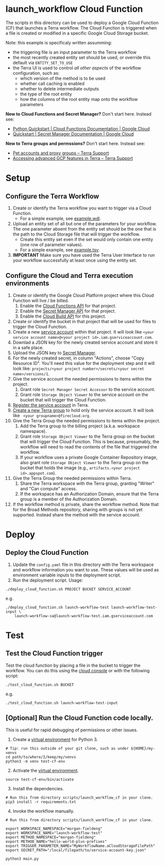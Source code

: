 # launch_workflow Cloud Function

The scripts in this directory can be used to deploy a Google Cloud Function (CF) that launches a Terra workflow. The Cloud Function is triggered when a file is created or modified in a specific Google Cloud Storage bucket.

Note: this example is specificaly written assumming:

* the triggering file is an input parameter to the Terra workflow
* the most recently created entity set should be used, or override this default via `ENTITY_SET_TO_USE`
* the Terra UI is used to control *all other aspects* of the workflow configuration, such as:
  * which version of the method is to be used
  * whether call caching is enabled
  * whether to delete intermediate outputs
  * the type of the root entity
  * how the columns of the root entity map onto the workflow parameters

**New to Cloud Functions and Secret Manager?** Don't start here. Instead see:

* [Python Quickstart | Cloud Functions Documentation | Google Cloud](http://cloud/functions/docs/quickstart-python)
* [Quickstart | Secret Manager Documentation | Google Cloud](http://cloud/secret-manager/docs/quickstart)

**New to Terra groups and permssions?** Don't start here. Instead see:

* [Pet accounts and proxy groups – Terra Support](https://support.terra.bio/hc/en-us/articles/360031023592-Understanding-and-setting-up-a-proxy-group)
* [Accessing advanced GCP features in Terra – Terra Support](https://support.terra.bio/hc/en-us/articles/360051229072)

# Setup

## Configure the Terra Workflow

1. Create or identify the Terra workflow you want to trigger via a Cloud Function.
    * For a simple example, see [example.wdl](./example.wdl).
1. Upload an entity set of all but one of the parameters for your workflow. The one parameter absent from the entity set should be the one that is the path to the Cloud Storage file that will trigger the workflow.
    * Create this entity set even if the set would only contain one entity (one row of parameter values).
    * For a simple example, see [example.tsv](./example.tsv).
1. **IMPORTANT** Make sure you have used the Terra User Interface to run your workflow successfully at least once using the entity set.

## Configure the Cloud and Terra execution environments

1. Create or identify the Google Cloud Platform project where this Cloud Function will live / be billed.
    1. Enable the [Cloud Functions API](https://console.developers.google.com/apis/library/cloudfunctions.googleapis.com) for that project.
    1. Enable the [Secret Manager API](https://console.cloud.google.com/marketplace/product/google/secretmanager.googleapis.com) for that project.
    1. Enable the [Cloud Build API](https://console.developers.google.com/apis/library/cloudbuild.googleapis.com) for this project.
1. Create or identify the bucket in that project that will be used for files to trigger the Cloud Function.
1. Create a new [service account](https://console.cloud.google.com/iam-admin/serviceaccounts) within that project. It will look like `<your service account name>@<your project id>.iam.gserviceaccount.com`.
1. Downlad a JSON key for the newly created service account and store it in a safe place.
1. Upload the JSON key to [Secret Manager](https://console.cloud.google.com/security/secret-manager).
1. For the newly created secret, in column "Actions", choose "Copy Resource ID". You'll need this value for the deployment step and it will look like: `projects/<your project number>/secrets/<your secret name>/versions/1`.
1. Give the service account the needed permissions to items within the project.
    1. Grant role `Secret Manager Secret Accessor` to the service account.
    1. Grant role `Storage Object Viewer` to the service account on the bucket that will trigger the Cloud Function.
1. [Register the service account](https://github.com/broadinstitute/terra-tools/tree/master/scripts/register_service_account) in Terra.
1. [Create a new Terra group](https://app.terra.bio/#groups) to hold only the service account. It will look like `
<your groupname>@firecloud.org`.
1. Give the Terra Group the needed permissions to items within the project.
    1. Add the Terra group to the billing project (a.k.a. workspace namespace).
    1. Grant role `Storage Object Viewer` to the Terra group on the bucket that will trigger the Cloud Function. This is because, presumably, the workflow will need to read the contents of the file that triggered the workflow.
    1. If your workflow uses a private Google Container Repository image, also grant role `Storage Object Viewer` to the Terra group on the bucket that holds the image (e.g., `artifacts.<your project id>.appspot.com`).
1. Give the Terra Group the needed permissions within Terra.
    1. Share the Terra workspace with the Terra group, granting "Writer" and "Can compute" access.
    1. If the workspace has an Authorization Domain, ensure that the Terra group is a member of the Authorization Domain.
1. If the workflow method is private, share the workflow method. Note that for the Broad Methods repository, sharing with groups is not yet supported. Instead share the method with the service account.

# Deploy

## Deploy the Cloud Function

1. Update the `config.yaml` file in this directory with the Terra workspace and workflow information you want to use. These values will be used as environment variable inputs to the deployment script.
2. Run the deployment script. Usage:
```
./deploy_cloud_function.sh PROJECT BUCKET SERVICE_ACCOUNT
```
e.g.
```
./deploy_cloud_function.sh launch-workflow-test launch-workflow-test-input \
    launch-workflow-sa@launch-workflow-test.iam.gserviceaccount.com
```

# Test

## Test the Cloud Function trigger

Test the cloud function by placing a file in the bucket to trigger the workflow. You can do this using the [cloud console](https://console.cloud.google.com/storage/browser/) or with the following script:
```
./test_cloud_function.sh BUCKET
```
e.g.
```
./test_cloud_function.sh launch-workflow-test-input
```

## [Optional] Run the Cloud Function code locally.

This is useful for rapid debugging of permissions or other issues.

1. Create a [virtual environment](https://packaging.python.org/guides/installing-using-pip-and-virtual-environments/#creating-a-virtual-environment) for Python 3.
```
# Tip: run this outside of your git clone, such as under ${HOME}/my-venvs
cd path/to/where/I/keep/my/venvs
python3 -m venv test-cf-env
```
2. Activate the [virtual environment](https://packaging.python.org/guides/installing-using-pip-and-virtual-environments/#creating-a-virtual-environment).
```
source test-cf-env/bin/activate
```
3. Install the dependencies.
```
# Run this from directory scripts/launch_workflow_cf in your clone.
pip3 install -r requirements.txt
```
4. Invoke the workflow manually.
```
# Run this from directory scripts/launch_workflow_cf in your clone.

export WORKSPACE_NAMESPACE="morgan-fieldeng"
export WORKSPACE_NAME="launch-workflow-test"
export METHOD_NAMESPACE="morgan-fieldeng"
export METHOD_NAME="hello-world-plus-prefixes"
export TRIGGER_PARAMETER_NAME="MyWorkflowName.aCloudStorageFilePath"
export SECRET_PATH="/local/filepath/to/service-account-key.json"

python3 main.py
```
